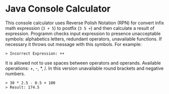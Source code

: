 # Java Console Calculator

This console calculator uses Reverse Polish Notation (RPN) for convert infix math expression (`3 + 5`) to postfix (`3 5 +`)
and then calculate a result of expression. Programm checks input expression to presence unacceptable symbols: 
alphabetics letters, redundant operators, unavailable functions. If necessary it throws out message with this symbols.
For example:
```
> Incorrect Expression: ++
```

It is allowed not to use spaces between operators and operands. Available operations: +, -, *, /.
In this version unavailable round brackets and negative numbers.
```
> 30 * 2.5 - 0.5 + 100
> Result: 174.5
```
